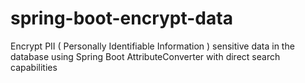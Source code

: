 # spring-boot-encrypt-data
Encrypt PII ( Personally Identifiable Information ) sensitive data in the database using Spring Boot AttributeConverter
with direct search capabilities